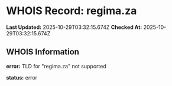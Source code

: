 # WHOIS Record: regima.za

**Last Updated:** 2025-10-29T03:32:15.674Z
**Checked At:** 2025-10-29T03:32:15.674Z

## WHOIS Information

**error:** TLD for "regima.za" not supported

**status:** error

